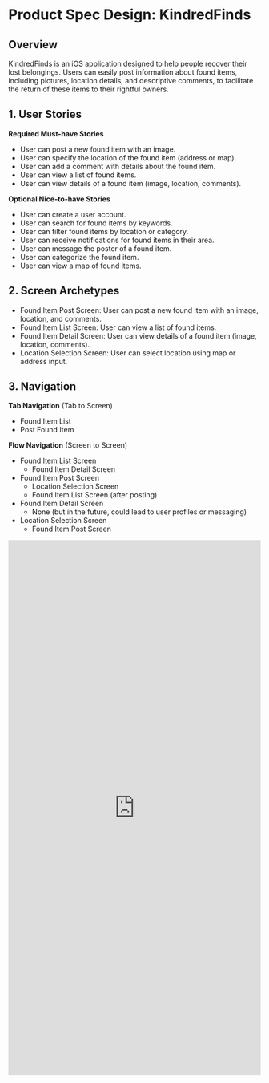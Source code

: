 # Product Spec Design: KindredFinds

## Overview


KindredFinds is an iOS application designed to help people recover their lost belongings. Users can easily post information about found items, including pictures, location details, and descriptive comments, to facilitate the return of these items to their rightful owners.

## 1. User Stories 

**Required Must-have Stories**

* User can post a new found item with an image.
* User can specify the location of the found item (address or map).
* User can add a comment with details about the found item.
* User can view a list of found items.
* User can view details of a found item (image, location, comments).


**Optional Nice-to-have Stories**

* User can create a user account.
* User can search for found items by keywords.
* User can filter found items by location or category.
* User can receive notifications for found items in their area.
* User can message the poster of a found item.
* User can categorize the found item.
* User can view a map of found items.

## 2. Screen Archetypes

* Found Item Post Screen: User can post a new found item with an image, location, and comments.
* Found Item List Screen: User can view a list of found items.
* Found Item Detail Screen: User can view details of a found item (image, location, comments).
* Location Selection Screen: User can select location using map or address input.

## 3. Navigation

**Tab Navigation** (Tab to Screen)

* Found Item List
* Post Found Item

**Flow Navigation** (Screen to Screen)

* Found Item List Screen
    *  Found Item Detail Screen
* Found Item Post Screen
    *  Location Selection Screen
    *  Found Item List Screen (after posting)
* Found Item Detail Screen
    *  None (but in the future, could lead to user profiles or messaging)
* Location Selection Screen
    *  Found Item Post Screen


<div style="position: relative; padding-bottom: 211.76470588235296%; height: 0;"><iframe src="https://www.loom.com/embed/420870926ad1461c8dba577a5f6553df?sid=083da5b3-0154-4135-aa13-123b480efc84" frameborder="0" webkitallowfullscreen mozallowfullscreen allowfullscreen style="position: absolute; top: 0; left: 0; width: 100%; height: 100%;"></iframe></div>



